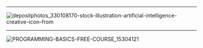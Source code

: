 ------------------------------------------------------------------------------------------------------------------------------------------------------------------------------------------------------------------------------------------
![depositphotos_330108170-stock-illustration-artificial-intelligence-creative-icon-from](https://github.com/user-attachments/assets/fb25544b-c209-49ac-9e47-d1d2af6c05ed)


-----------------------------------------------------------------------------------------------------------------------------------------------------------------------------------------------------------------------------------------------



![PROGRAMMING-BASICS-FREE-COURSE_15304121](https://github.com/user-attachments/assets/a647dbe5-3fbc-4122-8b98-3dfd44df2b7e)


                                   


